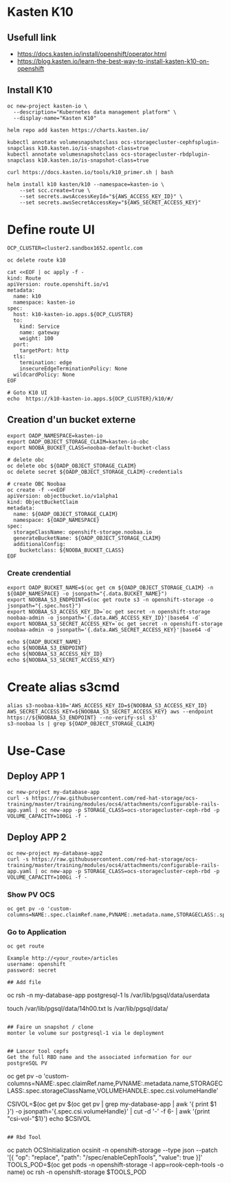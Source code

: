 # Kasten K10

## Usefull link

* https://docs.kasten.io/install/openshift/operator.html
* https://blog.kasten.io/learn-the-best-way-to-install-kasten-k10-on-openshift

## Install K10

```
oc new-project kasten-io \
  --description="Kubernetes data management platform" \
  --display-name="Kasten K10"

helm repo add kasten https://charts.kasten.io/

kubectl annotate volumesnapshotclass ocs-storagecluster-cephfsplugin-snapclass k10.kasten.io/is-snapshot-class=true
kubectl annotate volumesnapshotclass ocs-storagecluster-rbdplugin-snapclass k10.kasten.io/is-snapshot-class=true

curl https://docs.kasten.io/tools/k10_primer.sh | bash

helm install k10 kasten/k10 --namespace=kasten-io \
    --set scc.create=true \
    --set secrets.awsAccessKeyId="${AWS_ACCESS_KEY_ID}" \
    --set secrets.awsSecretAccessKey="${AWS_SECRET_ACCESS_KEY}"
```


# Define route UI
```
OCP_CLUSTER=cluster2.sandbox1652.opentlc.com

oc delete route k10

cat <<EOF | oc apply -f -
kind: Route
apiVersion: route.openshift.io/v1
metadata:
  name: k10
  namespace: kasten-io
spec:
  host: k10-kasten-io.apps.${OCP_CLUSTER}
  to:
    kind: Service
    name: gateway
    weight: 100
  port:
    targetPort: http
  tls:
    termination: edge
    insecureEdgeTerminationPolicy: None
  wildcardPolicy: None
EOF

# Goto K10 UI
echo  https://k10-kasten-io.apps.${OCP_CLUSTER}/k10/#/
```


## Creation d'un bucket externe
```
export OADP_NAMESPACE=kasten-io
export OADP_OBJECT_STORAGE_CLAIM=kasten-io-obc
export NOOBA_BUCKET_CLASS=noobaa-default-bucket-class

# delete obc
oc delete obc ${OADP_OBJECT_STORAGE_CLAIM}
oc delete secret ${OADP_OBJECT_STORAGE_CLAIM}-credentials

# create OBC Noobaa
oc create -f -<<EOF
apiVersion: objectbucket.io/v1alpha1
kind: ObjectBucketClaim
metadata:
  name: ${OADP_OBJECT_STORAGE_CLAIM} 
  namespace: ${OADP_NAMESPACE}
spec:
  storageClassName: openshift-storage.noobaa.io
  generateBucketName: ${OADP_OBJECT_STORAGE_CLAIM} 
  additionalConfig:
    bucketclass: ${NOOBA_BUCKET_CLASS}
EOF
```

### Create crendential
```
export OADP_BUCKET_NAME=$(oc get cm ${OADP_OBJECT_STORAGE_CLAIM} -n ${OADP_NAMESPACE} -o jsonpath="{.data.BUCKET_NAME}")
export NOOBAA_S3_ENDPOINT=$(oc get route s3 -n openshift-storage -o jsonpath="{.spec.host}")
export NOOBAA_S3_ACCESS_KEY_ID=`oc get secret -n openshift-storage noobaa-admin -o jsonpath='{.data.AWS_ACCESS_KEY_ID}'|base64 -d`
export NOOBAA_S3_SECRET_ACCESS_KEY=`oc get secret -n openshift-storage noobaa-admin -o jsonpath='{.data.AWS_SECRET_ACCESS_KEY}'|base64 -d`

echo ${OADP_BUCKET_NAME}
echo ${NOOBAA_S3_ENDPOINT}
echo ${NOOBAA_S3_ACCESS_KEY_ID}
echo ${NOOBAA_S3_SECRET_ACCESS_KEY}
```

# Create alias s3cmd
```
alias s3-noobaa-k10='AWS_ACCESS_KEY_ID=${NOOBAA_S3_ACCESS_KEY_ID} AWS_SECRET_ACCESS_KEY=${NOOBAA_S3_SECRET_ACCESS_KEY} aws --endpoint https://${NOOBAA_S3_ENDPOINT} --no-verify-ssl s3'
s3-noobaa ls | grep ${OADP_OBJECT_STORAGE_CLAIM}
```



# Use-Case


## Deploy APP 1
```
oc new-project my-database-app
curl -s https://raw.githubusercontent.com/red-hat-storage/ocs-training/master/training/modules/ocs4/attachments/configurable-rails-app.yaml | oc new-app -p STORAGE_CLASS=ocs-storagecluster-ceph-rbd -p VOLUME_CAPACITY=100Gi -f -
```

## Deploy APP 2
```
oc new-project my-database-app2
curl -s https://raw.githubusercontent.com/red-hat-storage/ocs-training/master/training/modules/ocs4/attachments/configurable-rails-app.yaml | oc new-app -p STORAGE_CLASS=ocs-storagecluster-ceph-rbd -p VOLUME_CAPACITY=100Gi -f -
```


### Show PV OCS
```
oc get pv -o 'custom-columns=NAME:.spec.claimRef.name,PVNAME:.metadata.name,STORAGECLASS:.spec.storageClassName,VOLUMEHANDLE:.spec.csi.volumeHandle'
```


### Go to Application
```
oc get route

Example http://<your_route>/articles
username: openshift
password: secret

## Add file
```
oc rsh -n my-database-app postgresql-1
 ls /var/lib/pgsql/data/userdata

touch /var/lib/pgsql/data/14h00.txt
ls /var/lib/pgsql/data/
```

## Faire un snapshot / clone
monter le volume sur postgresql-1 via le deployment


## Lancer tool cepfs
Get the full RBD name and the associated information for our postgreSQL PV
```
oc get pv -o 'custom-columns=NAME:.spec.claimRef.name,PVNAME:.metadata.name,STORAGECLASS:.spec.storageClassName,VOLUMEHANDLE:.spec.csi.volumeHandle'

CSIVOL=$(oc get pv $(oc get pv | grep my-database-app | awk '{ print $1 }') -o jsonpath='{.spec.csi.volumeHandle}' | cut -d '-' -f 6- | awk '{print "csi-vol-"$1}')
echo $CSIVOL
```

## Rbd Tool
```

oc patch OCSInitialization ocsinit -n openshift-storage --type json --patch  '[{ "op": "replace", "path": "/spec/enableCephTools", "value": true }]'
TOOLS_POD=$(oc get pods -n openshift-storage -l app=rook-ceph-tools -o name)
oc rsh -n openshift-storage $TOOLS_POD

```





